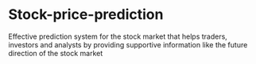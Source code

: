 # Stock-price-prediction
Effective prediction system for the stock market that helps traders, investors and analysts by providing supportive information like the future direction of the stock market 
